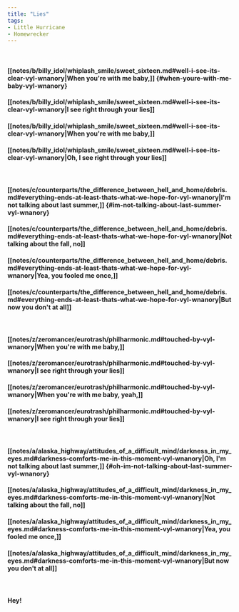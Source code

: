```yaml
---
title: "Lies"
tags:
- Little Hurricane
- Homewrecker
---
```

&nbsp;
#### [[notes/b/billy_idol/whiplash_smile/sweet_sixteen.md#well-i-see-its-clear-vyl-wnanory|When you're with me baby,]] {#when-youre-with-me-baby-vyl-wnanory}
#### [[notes/b/billy_idol/whiplash_smile/sweet_sixteen.md#well-i-see-its-clear-vyl-wnanory|I see right through your lies]]
#### [[notes/b/billy_idol/whiplash_smile/sweet_sixteen.md#well-i-see-its-clear-vyl-wnanory|When you're with me baby,]]
#### [[notes/b/billy_idol/whiplash_smile/sweet_sixteen.md#well-i-see-its-clear-vyl-wnanory|Oh, I see right through your lies]]
&nbsp;
#### [[notes/c/counterparts/the_difference_between_hell_and_home/debris.md#everything-ends-at-least-thats-what-we-hope-for-vyl-wnanory|I'm not talking about last summer,]] {#im-not-talking-about-last-summer-vyl-wnanory}
#### [[notes/c/counterparts/the_difference_between_hell_and_home/debris.md#everything-ends-at-least-thats-what-we-hope-for-vyl-wnanory|Not talking about the fall, no]]
#### [[notes/c/counterparts/the_difference_between_hell_and_home/debris.md#everything-ends-at-least-thats-what-we-hope-for-vyl-wnanory|Yea, you fooled me once,]]
#### [[notes/c/counterparts/the_difference_between_hell_and_home/debris.md#everything-ends-at-least-thats-what-we-hope-for-vyl-wnanory|But now you don't at all]]
&nbsp;
#### [[notes/z/zeromancer/eurotrash/philharmonic.md#touched-by-vyl-wnanory|When you're with me baby,]]
#### [[notes/z/zeromancer/eurotrash/philharmonic.md#touched-by-vyl-wnanory|I see right through your lies]]
#### [[notes/z/zeromancer/eurotrash/philharmonic.md#touched-by-vyl-wnanory|When you're with me baby, yeah,]]
#### [[notes/z/zeromancer/eurotrash/philharmonic.md#touched-by-vyl-wnanory|I see right through your lies]]
&nbsp;
#### [[notes/a/alaska_highway/attitudes_of_a_difficult_mind/darkness_in_my_eyes.md#darkness-comforts-me-in-this-moment-vyl-wnanory|Oh, I'm not talking about last summer,]] {#oh-im-not-talking-about-last-summer-vyl-wnanory}
#### [[notes/a/alaska_highway/attitudes_of_a_difficult_mind/darkness_in_my_eyes.md#darkness-comforts-me-in-this-moment-vyl-wnanory|Not talking about the fall, no]]
#### [[notes/a/alaska_highway/attitudes_of_a_difficult_mind/darkness_in_my_eyes.md#darkness-comforts-me-in-this-moment-vyl-wnanory|Yea, you fooled me once,]]
#### [[notes/a/alaska_highway/attitudes_of_a_difficult_mind/darkness_in_my_eyes.md#darkness-comforts-me-in-this-moment-vyl-wnanory|But now you don't at all]]
&nbsp;
#### Hey!
